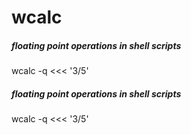 # wcalc

##### floating point operations in shell scripts

   wcalc  -q <<< '3/5'

##### floating point operations in shell scripts

   wcalc  -q <<< '3/5'
